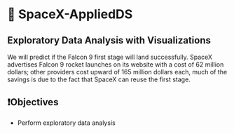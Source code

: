 # 🚀 SpaceX-AppliedDS
## Exploratory Data Analysis with Visualizations

We will predict if the Falcon 9 first stage will land successfully. SpaceX advertises Falcon 9 rocket launches on its website with a cost of 62 million dollars; other providers cost upward of 165 million dollars each, much of the savings is due to the fact that SpaceX can reuse the first stage.

## ❗Objectives
- Perform exploratory data analysis 
